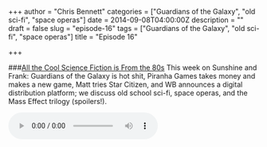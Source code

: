 +++
author = "Chris Bennett"
categories = ["Guardians of the Galaxy", "old sci-fi", "space operas"]
date = 2014-09-08T04:00:00Z
description = ""
draft = false
slug = "episode-16"
tags = ["Guardians of the Galaxy", "old sci-fi", "space operas"]
title = "Episode 16"

+++

###[All the Cool Science Fiction is From the 80s](http://files.podcast.geeksinprogress.com/files/podcasts/1/s01e16_ScienceFictionFromThe80s.mp3)
This week on Sunshine and Frank: Guardians of the Galaxy is hot shit, Piranha Games takes money and makes a new game, Matt tries Star Citizen, and WB announces a digital distribution platform; we discuss old school sci-fi, space operas, and the Mass Effect trilogy (spoilers!).

<audio controls>
  <source src="http://files.podcast.geeksinprogress.com/files/podcasts/1/s01e16_ScienceFictionFromThe80s.mp3" 	type="audio/mpeg">
</audio>